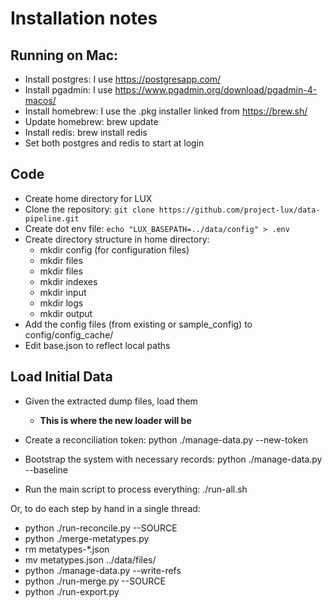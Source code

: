 # Installation notes


## Running on Mac: 
* Install postgres: I use https://postgresapp.com/ 
* Install pgadmin: I use https://www.pgadmin.org/download/pgadmin-4-macos/
* Install homebrew: I use the .pkg installer linked from https://brew.sh/ 
* Update homebrew: brew update
* Install redis:  brew install redis
* Set both postgres and redis to start at login

## Code

* Create home directory for LUX
* Clone the repository: `git clone https://github.com/project-lux/data-pipeline.git`
* Create dot env file:  `echo "LUX_BASEPATH=../data/config" > .env`
* Create directory structure in home directory:
    * mkdir config (for configuration files)
    * mkdir files
    * mkdir files
    * mkdir indexes
    * mkdir input
    * mkdir logs
    * mkdir output
* Add the config files (from existing or sample_config) to config/config_cache/
* Edit base.json to reflect local paths


## Load Initial Data

* Given the extracted dump files, load them
    * __This is where the new loader will be__

* Create a reconciliation token: python ./manage-data.py --new-token
* Bootstrap the system with necessary records: python ./manage-data.py --baseline
* Run the main script to process everything: ./run-all.sh

Or, to do each step by hand in a single thread:

* python ./run-reconcile.py --SOURCE
* python ./merge-metatypes.py
* rm metatypes-\*.json
* mv metatypes.json ../data/files/
* python ./manage-data.py --write-refs
* python ./run-merge.py --SOURCE
* python ./run-export.py

